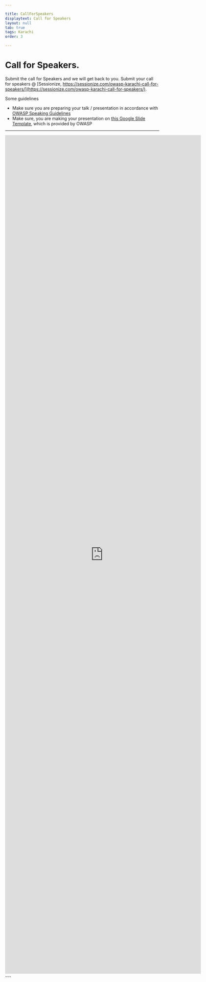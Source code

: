 ```yaml
---

title: CallForSpeakers
displaytext: Call for Speakers
layout: null
tab: true
tags: Karachi
order: 3

---
```


# Call for Speakers. 

Submit the call for Speakers and we will get back to you. 
Submit your call for speakers @ [Sessionize, https://sessionize.com/owasp-karachi-call-for-speakers/](https://sessionize.com/owasp-karachi-call-for-speakers/). 

Some guidelines 

- Make sure you are preparing your talk / presentation in accordance with [OWASP Speaking Guidelines](https://owasp.org/www-policy/legal/speaker-agreement)
- Make sure, you are making your presentation on [this Google Slide Template](https://docs.google.com/presentation/d/10vDsqTxGRoTnsJ-gWfQiSkGvz1KEB9wDknlrO6_Q9Tk/copy), which is provided by OWASP

---
<iframe src="https://docs.google.com/forms/d/e/1FAIpQLSfwv1Xjz9Fzt39xTccFyggMURE5cs_TwRi4qQ2FHc994rGWAA/viewform?embedded=true" width="640" height="2741" frameborder="0" marginheight="0" marginwidth="0">Loading…</iframe>
---

